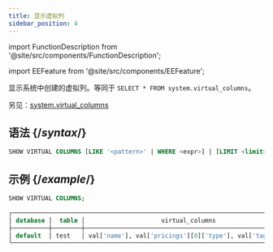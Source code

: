 ```yaml
---
title: 显示虚拟列
sidebar_position: 4
---
```

import FunctionDescription from '@site/src/components/FunctionDescription';

<FunctionDescription description="引入或更新于：v1.2.271"/>

import EEFeature from '@site/src/components/EEFeature';

<EEFeature featureName='虚拟列'/>

显示系统中创建的虚拟列。等同于 `SELECT * FROM system.virtual_columns`。

另见：[system.virtual_columns](../../../00-sql-reference/20-system-tables/system-virtual-columns.md)

## 语法 {/*syntax*/}

```sql
SHOW VIRTUAL COLUMNS [LIKE '<pattern>' | WHERE <expr>] | [LIMIT <limit>]
```

## 示例 {/*example*/}

```sql
SHOW VIRTUAL COLUMNS;

┌─────────────────────────────────────────────────────────────────────────────┐
│ database │  table │                     virtual_columns                     │
├──────────┼────────┼─────────────────────────────────────────────────────────┤
│ default  │ test   │ val['name'], val['pricings'][0]['type'], val['tags'][0] │
└─────────────────────────────────────────────────────────────────────────────┘
```